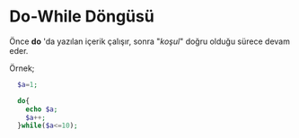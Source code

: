# Do-While Döngüsü

Önce **do** 'da yazılan içerik çalışır, sonra "*koşul*" doğru olduğu sürece devam eder.

Örnek;

```php
  $a=1;

  do{
    echo $a;
    $a++;
  }while($a<=10);
```
